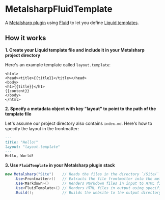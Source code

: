 # MetalsharpFluidTemplate

A [Metalsharp plugin]() using [Fluid]() to let you define [Liquid templates]().

## How it works

**1. Create your Liquid template file and include it in your Metalsharp project directory**

Here's an example template called `layout.template`:

```plaintext
<html>
<head><title>{{title}}</title></head>
<body>
<h1>{{title}}</h1>
{{content}}
</body>
</html>
```

**2. Specify a metadata object with key "layout" to point to the path of the template file**

Let's assume our project directory also contains `index.md`. Here's how to specify the layout in the frontmatter:

```md
---
title: "Hello!"
layout: "layout.template"
---
Hello, World!
```

**3. Use `FluidTemplate` in your Metalsharp plugin stack**

```c#
new Metalsharp("Site")    // Reads the files in the directory `/Site/` to input
	.Use<Frontmatter>()   // Extracts the file frontmatter into the metadata
	.Use<Markdown>()      // Renders Markdown files in input to HTML files in output
	.Use<FluidTemplate>() // Renders HTML files in output using specified Liquid templates in input
	.Build();             // Builds the website to the output directory
```
